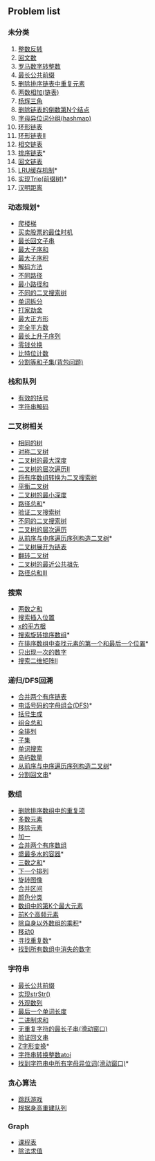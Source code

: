 ## Problem list
### 未分类
1. [整数反转](整数反转/整数反转.md)
2. [回文数](回文数/回文数.md)
3. [罗马数字转整数](罗马数字转整数/罗马数字转整数.md)
4. [最长公共前缀](最长公共前缀/最长公共前缀.md)
5.  [删除排序链表中重复元素](删除排序链表中重复元素/删除排序链表中重复元素.md)
6.  [两数相加(链表)](两数相加(链表)/两数相加.md)
7.  [杨辉三角](杨辉三角)
8.  [删除链表的倒数第N个结点](删除链表的倒数第N个结点/删除链表的倒数第N个结点.md)
9.  [字母异位词分组(hashmap)](字母异位词分组/字母异位词分组.md)
10. [环形链表](环形链表/环形链表.md)
11. [环形链表II](环形链表II/环形链表II.md)
12. [相交链表](相交链表/相交链表.md)
13. [排序链表](排序链表/排序链表.md)*
14. [回文链表](回文链表/回文链表.md)
15. [LRU缓存机制](LRU缓存机制/LRU缓存机制.md)*
16. [实现Trie(前缀树)](实现Trie(前缀树)/实现Trie(前缀树).md)*
17. [汉明距离](汉明距离/汉明距离.md)

### 动态规划*
* [爬楼梯](爬楼梯/爬楼梯.md)
* [买卖股票的最佳时机](买卖股票的最佳时机/买股票动态规划.md)
* [最长回文子串](最长回文子串/最长回文子串.md)
* [最大子序和](最大子序和/最大子序和.md)
* [最大子序积](最大子序积/最大子序积.md)
* [解码方法](解码方法/解码方法.md)
* [不同路径](不同路径/不同路径.md)
* [最小路径和](最小路径和/最小路径和.md)
* [不同的二叉搜索树](不同的二叉搜索树/不同的二叉搜索树.md)
* [单词拆分](单词拆分/单词拆分.md)
* [打家劫舍](打家劫舍/readme.md)
* [最大正方形](最大正方形/最大正方形.md)
* [完全平方数](完全平方数/完全平方数.md)
* [最长上升子序列](最长上升子序列/最长上升子序列.md)
* [零钱兑换](零钱兑换/零钱兑换.md)
* [比特位计数](比特位计数/比特位计数.md)
* [分割等和子集(背包问题)](分割等和子集/分割等和子集.md)

### 栈和队列
* [有效的括号](有效的括号/有效的括号.md)
* [字符串解码](字符串解码/字符串解码.md)

### 二叉树相关
* [相同的树](相同的树/相同的树.md)
* [对称二叉树](对称二叉树/对称二叉树.md)
* [二叉树的最大深度](二叉树的最大深度/二叉树的最大深度.md)
* [二叉树的层次遍历II](二叉树的层次遍历II/二叉树的层次遍历II.md)
* [将有序数组转换为二叉搜索树](将有序数组转换为二叉搜索树/将有序数组转换为二叉搜索树.md)
* [平衡二叉树](平衡二叉树/平衡二叉树.md)
* [二叉树的最小深度](二叉树的最小深度/二叉树的最小深度.md)
* [路径总和](路径总和/路径总和.md)*
* [验证二叉搜索树](验证二叉搜索树/验证二叉搜索树.md)
* [不同的二叉搜索树](不同的二叉搜索树/不同的二叉搜索树.md)
* [二叉树的层次遍历](二叉树的层次遍历/二叉树的层次遍历.md)
* [从前序与中序遍历序列构造二叉树](从前序与中序遍历序列构造二叉树/从前序与中序遍历序列构造二叉树.md)*
* [二叉树展开为链表](二叉树展开为链表/二叉树展开为链表.md)
* [翻转二叉树](翻转二叉树/翻转二叉树.md)
* [二叉树的最近公共祖先](二叉树的最近公共祖先/二叉树的最近公共祖先.md)
* [路径总和III](路径总和III/路径总和III.md)

### 搜索
* [两数之和](两数之和/两数之和.md)
* [搜索插入位置](搜索插入位置/搜索插入位置.md)
* [x的平方根](x的平方根/x的平方根.md)
* [搜索旋转排序数组](搜索旋转排序数组/搜索旋转排序数组.md)*
* [在排序数组中查找元素的第一个和最后一个位置](在排序数组中查找元素的第一个和最后一个位置/在排序数组中查找元素的第一个和最后一个位置.md)*
* [只出现一次的数字](只出现一次的数字/只出现一次的数字.md)
* [搜索二维矩阵II](搜索二维矩阵II/搜索二维矩阵II.md)

### 递归/DFS回溯
* [合并两个有序链表](合并两个有序链表/合并两个有序链表.md)
* [电话号码的字母组合(DFS)](电话号码的字母组合/电话号码的字母组合.md)*
* [括号生成](括号生成/括号生成.md)
* [组合总和](组合总和/组合总和.md)
* [全排列](全排列/全排列.md)
* [子集](子集/子集.md)
* [单词搜索](单词搜索/单词搜索.md)
* [岛屿数量](岛屿数量/岛屿数量.md)
* [从前序与中序遍历序列构造二叉树](从前序与中序遍历序列构造二叉树/从前序与中序遍历序列构造二叉树.md)*
* [分割回文串](分割回文串/分割回文串.md)*

### 数组
* [删除排序数组中的重复项](删除排序数组中的重复项/删除排序数组中的重复项.md)
* [多数元素](多数元素/多数元素.md)
* [移除元素](移除元素/移除元素.md)
* [加一](加一/加一.md)
* [合并两个有序数组](合并两个有序数组/合并两个有序数组.md)
* [盛最多水的容器](盛最多水的容器/盛最多水的容器.md)*
* [三数之和](三数之和/三数之和.md)*
* [下一个排列](下一个排列/下一个排列.md)
* [旋转图像](旋转图像/旋转图像.md)
* [合并区间](合并区间/合并区间.md)
* [颜色分类](颜色分类/颜色分类.md)
* [数组中的第K个最大元素](数组中的第K个最大元素/数组中的第K个最大元素.md)
* [前K个高频元素](前%20K%20个高频元素/前%20K%20个高频元素.md)
* [除自身以外数组的乘积](除自身以外数组的乘积/除自身以外数组的乘积.md)*
* [移动0](移动零/移动零.md)
* [寻找重复数](寻找重复数/寻找重复数.md)*
* [找到所有数组中消失的数字](找到所有数组中消失的数字/找到所有数组中消失的数字.md)

### 字符串
* [最长公共前缀](最长公共前缀/最长公共前缀.md)
* [实现strStr()](实现%20strStr()/实现%20strStr().md)
* [外观数列](外观数列/外观数列.md)
* [最后一个单词长度](最后一个单词长度/最后一个单词长度.md)
* [二进制求和](二进制求和/二进制求和.md)
* [无重复字符的最长子串(滑动窗口)](无重复字符的最长子串/无重复字符的最长子串.md)
* [验证回文串](验证回文串/验证回文串.md)
* [Z字形变换](Z字形变换/Z字形变换.md)*
* [字符串转换整数atoi](字符串转换整数atoi/字符串转换整数atoi.md)
* [找到字符串中所有字母异位词(滑动窗口)](找到字符串中所有字母异位词/找到字符串中所有字母异位词.md)*

### 贪心算法
* [跳跃游戏](跳跃游戏/跳跃游戏.md)
* [根据身高重建队列](根据身高重建队列/根据身高重建队列.md)

### Graph
* [课程表](课程表/课程表.md)
* [除法求值](除法求值/除法求值.md)